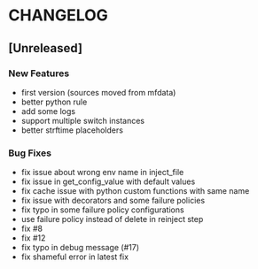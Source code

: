 # CHANGELOG

## [Unreleased]

### New Features

- first version (sources moved from mfdata)
- better python rule
- add some logs
- support multiple switch instances
- better strftime placeholders

### Bug Fixes

- fix issue about wrong env name in inject_file
- fix issue in get_config_value with default values
- fix cache issue with python custom functions with same name
- fix issue with decorators and some failure policies
- fix typo in some failure policy configurations
- use failure policy instead of delete in reinject step
- fix #8
- fix #12
- fix typo in debug message (#17)
- fix shameful error in latest fix


